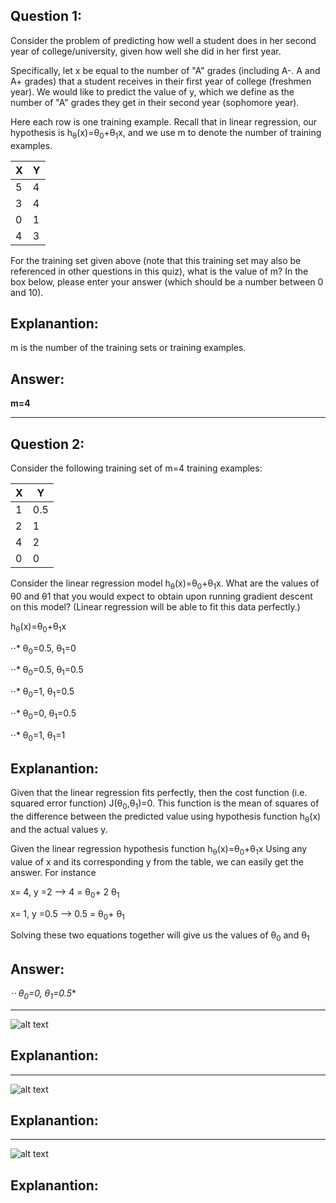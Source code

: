 
Question 1:
-----------

Consider the problem of predicting how well a student does in her second year of college/university, given how well she did in her first year.

Specifically, let x be equal to the number of "A" grades (including A-. A and A+ grades) that a student receives in their first year of college (freshmen year). We would like to predict the value of y, which we define as the number of "A" grades they get in their second year (sophomore year).

Here each row is one training example. Recall that in linear regression, our hypothesis is h<sub>θ</sub>(x)=θ<sub>0</sub>+θ<sub>1</sub>x, and we use m to denote the number of training examples.

| X  | Y | 
|----|---| 
| 5  | 4 |
| 3  | 4 |  
| 0  | 1 |  
| 4  | 3 | 


For the training set given above (note that this training set may also be referenced in other questions in this quiz), what is the value of m? In the box below, please enter your answer (which should be a number between 0 and 10).


Explanantion:
--------------

m is the number of the training sets or training examples.

Answer:
------

**m=4**

------------------------------------------------------------------------------------------------

Question 2:
-----------

Consider the following training set of m=4 training examples:

| X  | Y | 
|----|---| 
| 1  |0.5|
| 2  | 1 |  
| 4  | 2 |  
| 0  | 0 | 

Consider the linear regression model h<sub>θ</sub>(x)=θ<sub>0</sub>+θ<sub>1</sub>x. What are the values of θ0 and θ1 that you would expect to obtain upon running gradient descent on this model? (Linear regression will be able to fit this data perfectly.)

h<sub>θ</sub>(x)=θ<sub>0</sub>+θ<sub>1</sub>x


⋅⋅* θ<sub>0</sub>=0.5, θ<sub>1</sub>=0

⋅⋅* θ<sub>0</sub>=0.5, θ<sub>1</sub>=0.5

⋅⋅* θ<sub>0</sub>=1, θ<sub>1</sub>=0.5

⋅⋅* θ<sub>0</sub>=0, θ<sub>1</sub>=0.5

⋅⋅* θ<sub>0</sub>=1, θ<sub>1</sub>=1



Explanantion:
--------------
Given that the linear regression fits perfectly, then the cost function (i.e. squared error function) J(θ<sub>0</sub>,θ<sub>1</sub>)=0. This function is the mean of squares of the difference between the predicted value using hypothesis function h<sub>θ</sub>(x) and the actual values y. 


Given the linear regression hypothesis function h<sub>θ</sub>(x)=θ<sub>0</sub>+θ<sub>1</sub>x
Using any value of x and its corresponding y from the table, we can easily get the answer. For instance

x= 4, y =2   --> 4 = θ<sub>0</sub>+ 2 θ<sub>1</sub>

x= 1, y =0.5 --> 0.5 = θ<sub>0</sub>+ θ<sub>1</sub>

Solving these two equations together will give us the values of θ<sub>0</sub> and θ<sub>1</sub>


Answer:
------


**⋅⋅* θ<sub>0</sub>=0, θ<sub>1</sub>=0.5**

------------------------------------------------------------------------------------------------

![alt text][Q3]

[Q3]: https://github.com/YasminFathy/Coursera-Machine-Learning-AndrewNg/blob/master/Week1/screenshots/Quiz2_Q3.png



Explanantion:
--------------


------------------------------------------------------------------------------------------------

![alt text][Q4]

[Q4]: https://github.com/YasminFathy/Coursera-Machine-Learning-AndrewNg/blob/master/Week1/screenshots/Quiz2_Q4.png


Explanantion:
--------------


------------------------------------------------------------------------------------------------

![alt text][Q5]

[Q5]: https://github.com/YasminFathy/Coursera-Machine-Learning-AndrewNg/blob/master/Week1/screenshots/Quiz2_Q5.png


Explanantion:
--------------

